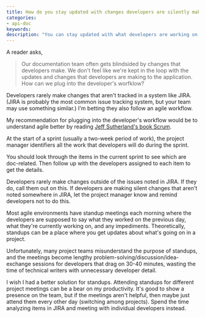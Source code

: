 ```yaml
---
title: How do you stay updated with changes developers are silently making?
categories:
- api-doc
keywords:
description: "You can stay updated with what developers are working on by analyzing the items assigned to the current sprint and asking the assigned developer for details."
---
```


A reader asks,

> Our documentation team often gets blindsided by changes that developers make. We don't feel like we're kept in the loop with the updates and changes that developers are making to the application. How can we plug into the developer's worfklow?

Developers rarely make changes that aren't tracked in a system like JIRA. (JIRA is probably the most common issue tracking system, but your team may use something similar.) I'm betting they also follow an agile workflow.

My recommendation for plugging into the developer's workflow would be to understand agile better by reading [Jeff Sutherland's book Scrum](http://www.audible.com/pd/Business/Scrum-Audiobook/B00NJ3WS9G?pcrid=71144899740&mkwid=s7oW74D4h_dc&pmt=&source_code=GPAGBSH0508140001&pkw=).

At the start of a sprint (usually a two-week period of work), the project manager identifiers all the work that developers will do during the sprint.  

You should look through the items in the current sprint to see which are doc-related. Then follow up with the developers assigned to each item to get the details.

Developers rarely make changes outside of the issues noted in JIRA. If they do, call them out on this. If developers are making silent changes that aren't noted somewhere in JIRA, let the project manager know and remind developers not to do this.

Most agile environments have standup meetings each morning where the developers are supposed to say what they worked on the previous day, what they're currently working on, and any impediments. Theoretically, standups can be a place where you get updates about what's going on in a project.



Unfortunately, many project teams misunderstand the purpose of standups, and the meetings become lengthy problem-solving/discussion/idea-exchange sessions for developers that drag on 30-40 minutes, wasting the time of technical writers with unnecessary developer detail.

I wish I had a better solution for standups. Attending standups for different project meetings can be a bear on my productivity. It's good to show a presence on the team, but if the meetings aren't helpful, then maybe just attend them every other day (switching among projects). Spend the time analyzing items in JIRA and meeting with individual developers instead.
